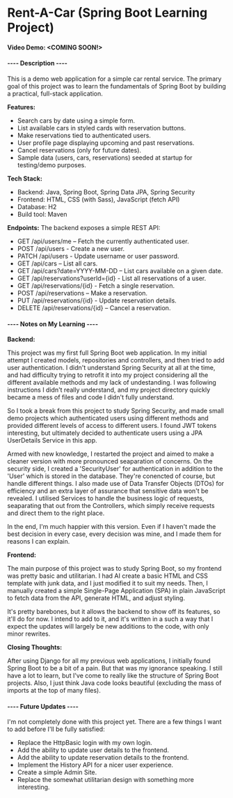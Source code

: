 # Rent-A-Car (Spring Boot Learning Project)
#### Video Demo: <COMING SOON!>
#### ---- Description ----
This is a demo web application for a simple car rental service. The primary goal of this project was to learn the fundamentals of Spring Boot by building a practical, full-stack application.

**Features:**
- Search cars by date using a simple form.
- List available cars in styled cards with reservation buttons.
- Make reservations tied to authenticated users.
- User profile page displaying upcoming and past reservations.
- Cancel reservations (only for future dates).
- Sample data (users, cars, reservations) seeded at startup for testing/demo purposes.

**Tech Stack:**
- Backend: Java, Spring Boot, Spring Data JPA, Spring Security
- Frontend: HTML, CSS (with Sass), JavaScript (fetch API)
- Database: H2
- Build tool: Maven

**Endpoints:**
The backend exposes a simple REST API:
- GET /api/users/me – Fetch the currently authenticated user.
- POST /api/users - Create a new user.
- PATCH /api/users - Update username or user password.
- GET /api/cars – List all cars.
- GET /api/cars?date=YYYY-MM-DD – List cars available on a given date.
- GET /api/reservations?userId={id} - List all reservations of a user.
- GET /api/reservations/{id} - Fetch a single reservation.
- POST /api/reservations – Make a reservation.
- PUT /api/reservations/{id} - Update reservation details.
- DELETE /api/reservations/{id} – Cancel a reservation.

#### ---- Notes on My Learning ----
**Backend:**

This project was my first full Spring Boot web application. In my initial attempt I created models, repositories and controllers, and then tried to add user authentication. I didn't understand Spring Security at all at the time, and had difficulty trying to retrofit it into my project considering all the different available methods and my lack of undestanding. I was following instructions I didn't really understand, and my project directory quickly became a mess of files and code I didn't fully understand.

So I took a break from this project to study Spring Security, and made small demo projects which authenticated users using different methods and provided different levels of access to different users. I found JWT tokens interesting, but ultimately decided to authenticate users using a JPA UserDetails Service in this app.

Armed with new knowledge, I restarted the project and aimed to make a cleaner version with more pronounced seaparation of concerns. 
On the security side, I created a 'SecurityUser' for authentication in addition to the 'User' which is stored in the database. They're conencted of course, but handle different things. I also made use of Data Transfer Objects (DTOs) for efficiency and an extra layer of assurance that sensitive data won't be revealed.
I utilised Services to handle the business logic of requests, seaparating that out from the Controllers, which simply receive requests and direct them to the right place.

In the end, I'm much happier with this version. Even if I haven't made the best decision in every case, every decision was mine, and I made them for reasons I can explain.

**Frontend:**

The main purpose of this project was to study Spring Boot, so my frontend was pretty basic and utilitarian. I had AI create a basic HTML and CSS template with junk data, and I just modified it to suit my needs. Then, I manually created a simple Single-Page Application (SPA) in plain JavaScript to fetch data from the API, generate HTML, and adjust styling.

It's pretty barebones, but it allows the backend to show off its features, so it'll do for now. I intend to add to it, and it's written in a such a way that I expect the updates will largely be new additions to the code, with only minor rewrites.

**Closing Thoughts:**

After using Django for all my previous web applications, I initially found Spring Boot to be a bit of a pain. But that was my ignorance speaking. I still have a lot to learn, but I've come to really like the structure of Spring Boot projects. Also, I just think Java code looks beautiful (excluding the mass of imports at the top of many files).

#### ---- Future Updates ----
I'm not completely done with this project yet. There are a few things I want to add before I'll be fully satisfied:
- Replace the HttpBasic login with my own login.
- Add the ability to update user details to the frontend.
- Add the ability to update reservation details to the frontend.
- Implement the History API for a nicer user experience.
- Create a simple Admin Site.
- Replace the somewhat utilitarian design with something more interesting.